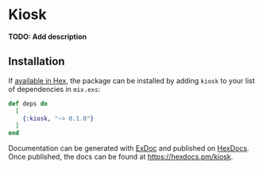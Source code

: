 # Kiosk

**TODO: Add description**

## Installation

If [available in Hex](https://hex.pm/docs/publish), the package can be installed
by adding `kiosk` to your list of dependencies in `mix.exs`:

```elixir
def deps do
  [
    {:kiosk, "~> 0.1.0"}
  ]
end
```

Documentation can be generated with [ExDoc](https://github.com/elixir-lang/ex_doc)
and published on [HexDocs](https://hexdocs.pm). Once published, the docs can
be found at <https://hexdocs.pm/kiosk>.


